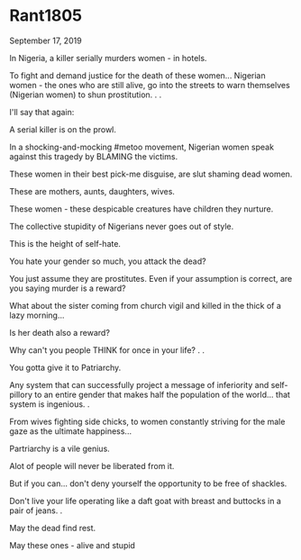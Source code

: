 # Rant1805


September  17, 2019

In Nigeria, a killer serially murders women - in hotels.

To fight and demand justice for the death of these women... Nigerian women - the ones who are still alive, go into the streets to warn themselves (Nigerian women) to shun prostitution.
.
.

I'll say that again:

A serial killer is on the prowl.

In a shocking-and-mocking #metoo movement, Nigerian women speak against this tragedy by BLAMING the victims.

These women in their best pick-me disguise, are slut shaming dead women.

These are mothers, aunts, daughters, wives. 

These women - these despicable creatures have children they nurture. 

The collective stupidity of Nigerians never goes out of style.
 
This is the height of self-hate.

You hate your gender so much, you attack the dead?

You just assume they are prostitutes. Even if your assumption is correct, are you saying murder is a reward?

What about the sister coming from church vigil and killed in the thick of a lazy morning...

Is her death also a reward?

Why can't you people THINK for once in your life?
.
.

You gotta give it to Patriarchy. 

Any system that can successfully project a message of inferiority and self-pillory to an entire gender that makes half the population of the world... that system is ingenious. 
.

From wives fighting side chicks, to women constantly striving for the male gaze as the ultimate happiness...

Partriarchy is a vile genius. 

Alot of people will never be liberated from it.

But if you can... don't deny yourself the opportunity to be free of shackles. 

Don't live your life operating like a daft goat with breast and buttocks in a pair of jeans. 
.

May the dead find rest.

May these ones - alive and stupid 
